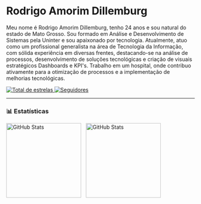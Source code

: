 #  Rodrigo Amorim Dillemburg

Meu nome é Rodrigo Amorim Dillemburg, tenho 24 anos e sou natural do estado de Mato Grosso. Sou formado em Análise e Desenvolvimento de Sistemas pela Uninter e sou apaixonado por tecnologia. Atualmente, atuo como um profissional generalista na área de Tecnologia da Informação, com sólida experiência em diversas frentes, destacando-se na análise de processos, desenvolvimento de soluções tecnológicas e criação de visuais estratégicos Dashboards e KPI's. Trabalho em um hospital, onde contribuo ativamente para a otimização de processos e a implementação de melhorias tecnológicas.

<p align="left">
   
<a href="https://github.com/Radillen?tab=repositories&sort=stargazers">
        <img 
            alt="Total de estrelas" 
            title="Total de estrelas GitHub" 
            src="https://custom-icon-badges.demolab.com/github/stars/Radillen?color=55960c&style=for-the-badge&labelColor=488207&logo=star&label=estrelas"
        />
    </a>
    <a href="https://github.com/Larissakich?tab=followers">
        <img 
            alt="Seguidores" 
            title="Me siga no GitHub" 
            src="https://custom-icon-badges.demolab.com/github/followers/Radillen?color=236ad3&labelColor=1155ba&style=for-the-badge&logo=github&label=Seguidores&logoColor=white"
        />
    </a>
</p>

---


### 📊 Estatísticas

<p>
  <img 
    align="left" 
    alt="GitHub Stats" 
    height="200" 
    style="padding-right: 10px;" 
    src="https://github-readme-stats.vercel.app/api?username=Radillen&show_icons=true&theme=tokyonight&include_all_commits=true&locale=pt-br" 
  />


<img 
      align="left" 
      alt="GitHub Stats" 
      height="200" 
      src="https://github-readme-stats.vercel.app/api/top-langs/?username=Radillen&theme=tokyonight&layout=compact&custom_title=Tecnologias&langs_count=9" 
  />

</p>

